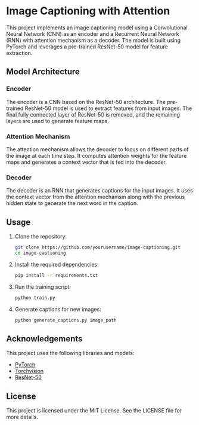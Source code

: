 # Image Captioning with Attention

This project implements an image captioning model using a Convolutional Neural Network (CNN) as an encoder and a Recurrent Neural Network (RNN) with attention mechanism as a decoder. The model is built using PyTorch and leverages a pre-trained ResNet-50 model for feature extraction.

## Model Architecture

### Encoder
The encoder is a CNN based on the ResNet-50 architecture. The pre-trained ResNet-50 model is used to extract features from input images. The final fully connected layer of ResNet-50 is removed, and the remaining layers are used to generate feature maps.

### Attention Mechanism
The attention mechanism allows the decoder to focus on different parts of the image at each time step. It computes attention weights for the feature maps and generates a context vector that is fed into the decoder.

### Decoder
The decoder is an RNN that generates captions for the input images. It uses the context vector from the attention mechanism along with the previous hidden state to generate the next word in the caption.

## Usage

1. Clone the repository:
    ```bash
    git clone https://github.com/yourusername/image-captioning.git
    cd image-captioning
    ```

2. Install the required dependencies:
    ```bash
    pip install -r requirements.txt
    ```

3. Run the training script:
    ```bash
    python train.py
    ```

4. Generate captions for new images:
    ```bash
    python generate_captions.py image_path
    ```

## Acknowledgements

This project uses the following libraries and models:
- [PyTorch](https://pytorch.org/)
- [Torchvision](https://pytorch.org/vision/stable/index.html)
- [ResNet-50](https://arxiv.org/abs/1512.03385)

## License

This project is licensed under the MIT License. See the LICENSE file for more details.

